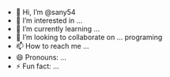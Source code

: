 - 👋 Hi, I’m @sany54
- 👀 I’m interested in ...
- 🌱 I’m currently learning ...
- 💞️ I’m looking to collaborate on ... programing 
- 📫 How to reach me ...
- 😄 Pronouns: ...
- ⚡ Fun fact: ...

<!---
sany54/sany54 is a ✨ special ✨ repository because its `README.md` (this file) appears on your GitHub profile.
You can click the Preview link to take a look at your changes.
--->
